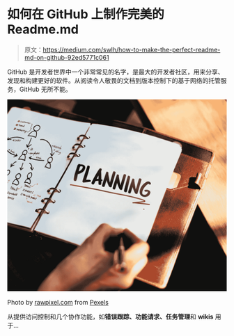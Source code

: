 # 如何在 GitHub 上制作完美的 Readme.md

> 原文：<https://medium.com/swlh/how-to-make-the-perfect-readme-md-on-github-92ed5771c061>

GitHub 是开发者世界中一个非常常见的名字，是最大的开发者社区，用来分享、发现和构建更好的软件。从阅读令人敬畏的文档到版本控制下的基于网络的托管服务，GitHub 无所不能。

![](img/ada2ca44de9520d267fe6474242ee44b.png)

Photo by [rawpixel.com](https://www.pexels.com/@rawpixel?utm_content=attributionCopyText&utm_medium=referral&utm_source=pexels) from [Pexels](https://www.pexels.com/photo/person-writing-on-white-book-1043514/?utm_content=attributionCopyText&utm_medium=referral&utm_source=pexels)

从提供访问控制和几个协作功能，如**错误跟踪、功能请求、任务管理**和 **wikis** 用于…
